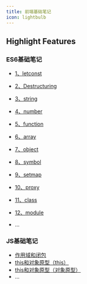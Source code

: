 ```yaml
---
title: 前端基础笔记
icon: lightbulb
---
```


## Highlight Features

### ES6基础笔记

- [1、letconst](es6/letconst.md)
- [2、Destructuring](es6/Destructuring.md)
- [3、string](es6/string.md)

- [4、number](es6/number.md)
- [5、function](es6/function.md)
- [6、array](es6/array.md)

- [7、object](es6/object.md)
- [8、symbol](es6/symbol.md)
- [9、setmap](es6/setmap.md)

- [10、proxy](es6/proxy.md)
- [11、class](es6/class.md)
- [12、module](es6/module.md)
- ...

### JS基础笔记

- [作用域和闭包](js/actionScope.md)
- [this和对象原型（this）](js/this.md)
- [this和对象原型（对象原型）](js/prototype.md)
- ...
